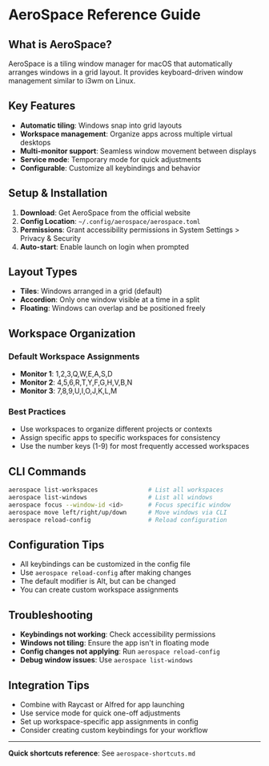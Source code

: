 # AeroSpace Reference Guide

## What is AeroSpace?

AeroSpace is a tiling window manager for macOS that automatically arranges windows in a grid layout. It provides keyboard-driven window management similar to i3wm on Linux.

## Key Features

- **Automatic tiling**: Windows snap into grid layouts
- **Workspace management**: Organize apps across multiple virtual desktops
- **Multi-monitor support**: Seamless window movement between displays
- **Service mode**: Temporary mode for quick adjustments
- **Configurable**: Customize all keybindings and behavior

## Setup & Installation

1. **Download**: Get AeroSpace from the official website
2. **Config Location**: `~/.config/aerospace/aerospace.toml`
3. **Permissions**: Grant accessibility permissions in System Settings > Privacy & Security
4. **Auto-start**: Enable launch on login when prompted

## Layout Types

- **Tiles**: Windows arranged in a grid (default)
- **Accordion**: Only one window visible at a time in a split
- **Floating**: Windows can overlap and be positioned freely

## Workspace Organization

### Default Workspace Assignments
- **Monitor 1**: 1,2,3,Q,W,E,A,S,D
- **Monitor 2**: 4,5,6,R,T,Y,F,G,H,V,B,N  
- **Monitor 3**: 7,8,9,U,I,O,J,K,L,M

### Best Practices
- Use workspaces to organize different projects or contexts
- Assign specific apps to specific workspaces for consistency
- Use the number keys (1-9) for most frequently accessed workspaces

## CLI Commands

```bash
aerospace list-workspaces              # List all workspaces
aerospace list-windows                 # List all windows
aerospace focus --window-id <id>       # Focus specific window
aerospace move left/right/up/down      # Move windows via CLI
aerospace reload-config                # Reload configuration
```

## Configuration Tips

- All keybindings can be customized in the config file
- Use `aerospace reload-config` after making changes
- The default modifier is Alt, but can be changed
- You can create custom workspace assignments

## Troubleshooting

- **Keybindings not working**: Check accessibility permissions
- **Windows not tiling**: Ensure the app isn't in floating mode
- **Config changes not applying**: Run `aerospace reload-config`
- **Debug window issues**: Use `aerospace list-windows`

## Integration Tips

- Combine with Raycast or Alfred for app launching
- Use service mode for quick one-off adjustments
- Set up workspace-specific app assignments in config
- Consider creating custom keybindings for your workflow

---

**Quick shortcuts reference**: See `aerospace-shortcuts.md`
